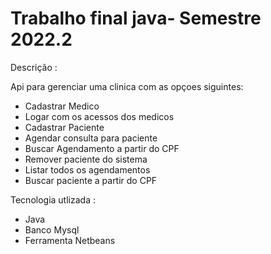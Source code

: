 # Trabalho final java- Semestre 2022.2

Descrição :

Api para gerenciar uma clinica com as opçoes siguintes: 

- Cadastrar Medico 
- Logar com os acessos dos medicos
- Cadastrar Paciente
- Agendar consulta para paciente 
- Buscar Agendamento a partir do CPF
- Remover paciente do sistema
- Listar todos os agendamentos
- Buscar paciente a partir do CPF

Tecnologia utlizada :
- Java 
- Banco Mysql
- Ferramenta Netbeans


